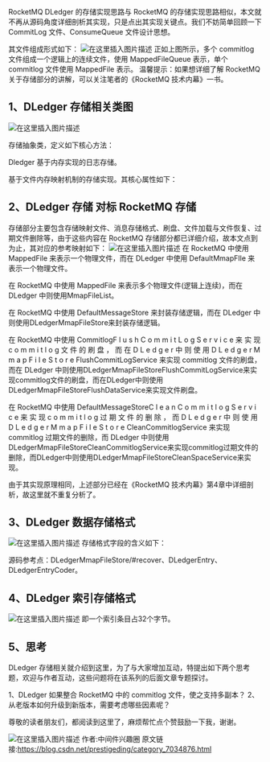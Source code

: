 RocketMQ DLedger 的存储实现思路与 RocketMQ 的存储实现思路相似，本文就不再从源码角度详细剖析其实现，只是点出其实现关键点。我们不妨简单回顾一下 CommitLog 文件、ConsumeQueue 文件设计思想。

其文件组成形式如下：
![在这里插入图片描述](https://gitee.com/hezhiyuan007/java-study/raw/master/images/rocketmqSC/1ba5bac2-d194-4cde-838d-a63e9bca06d2.png)
正如上图所示，多个 commitlog 文件组成一个逻辑上的连续文件，使用 MappedFileQueue 表示，单个 commitlog 文件使用 MappedFile 表示。
温馨提示：如果想详细了解 RocketMQ 关于存储部分的讲解，可以关注笔者的《RocketMQ 技术内幕》一书。

## 1、DLedger 存储相关类图

![在这里插入图片描述](https://gitee.com/hezhiyuan007/java-study/raw/master/images/rocketmqSC/7c658553-27d3-41db-b5f0-d4b465b3d3e7.png)

存储抽象类，定义如下核心方法：

Dledger 基于内存实现的日志存储。

基于文件内存映射机制的存储实现。其核心属性如下：

## 2、DLedger 存储 对标 RocketMQ 存储

存储部分主要包含存储映射文件、消息存储格式、刷盘、文件加载与文件恢复、过期文件删除等，由于这些内容在 RocketMQ 存储部分都已详细介绍，故本文点到为止，其对应的参考映射如下：
![在这里插入图片描述](https://gitee.com/hezhiyuan007/java-study/raw/master/images/rocketmqSC/ccd66fb7-423e-4cec-b2a2-12c2e6d90a1e.png)
在 RocketMQ 中使用 MappedFile 来表示一个物理文件，而在 DLedger 中使用 DefaultMmapFIle 来表示一个物理文件。

在 RocketMQ 中使用 MappedFile 来表示多个物理文件(逻辑上连续)，而在 DLedger 中则使用MmapFileList。

在 RocketMQ 中使用 DefaultMessageStore 来封装存储逻辑，而在 DLedger 中则使用DLedgerMmapFileStore来封装存储逻辑。

在 RocketMQ 中使用 CommitlogF l u s h C o m m i t L o g S e r v i c e 来 实 现 c o m m i t l o g 文 件 的 刷 盘 ， 而 在 D L e d g e r 中 则 使 用 D L e d g e r M m a p F i l e S t o r e FlushCommitLogService 来实现 commitlog 文件的刷盘，而在 DLedger 中则使用DLedgerMmapFileStoreFlushCommitLogService来实现commitlog文件的刷盘，而在DLedger中则使用DLedgerMmapFileStoreFlushDataService来实现文件刷盘。

在 RocketMQ 中使用 DefaultMessageStoreC l e a n C o m m i t l o g S e r v i c e 来 实 现 c o m m i t l o g 过 期 文 件 的 删 除 ， 而 D L e d g e r 中 则 使 用 D L e d g e r M m a p F i l e S t o r e CleanCommitlogService 来实现 commitlog 过期文件的删除，而 DLedger 中则使用 DLedgerMmapFileStoreCleanCommitlogService来实现commitlog过期文件的删除，而DLedger中则使用DLedgerMmapFileStoreCleanSpaceService来实现。

由于其实现原理相同，上述部分已经在《RocketMQ 技术内幕》第4章中详细剖析，故这里就不重复分析了。

## 3、DLedger 数据存储格式

![在这里插入图片描述](https://gitee.com/hezhiyuan007/java-study/raw/master/images/rocketmqSC/f1361d4e-e477-4157-bd80-16f414197e8e.png)
存储格式字段的含义如下：

源码参考点：DLedgerMmapFileStore/#recover、DLedgerEntry、DLedgerEntryCoder。

## 4、DLedger 索引存储格式

![在这里插入图片描述](https://gitee.com/hezhiyuan007/java-study/raw/master/images/rocketmqSC/796fd32c-47dc-459f-b611-201c62061603.png)
即一个索引条目占32个字节。

## 5、思考

DLedger 存储相关就介绍到这里，为了与大家增加互动，特提出如下两个思考题，欢迎与作者互动，这些问题将在该系列的后面文章专题探讨。

1、DLedger 如果整合 RocketMQ 中的 commitlog 文件，使之支持多副本？
2、从老版本如何升级到新版本，需要考虑哪些因素呢？

尊敬的读者朋友们，都阅读到这里了，麻烦帮忙点个赞鼓励一下我，谢谢。

![在这里插入图片描述](https://gitee.com/hezhiyuan007/java-study/raw/master/images/rocketmqSC/b66bceae-ee5f-48b9-9454-bba3eb856078.png)
作者:中间件兴趣圈  原文链接:https://blog.csdn.net/prestigeding/category_7034876.html
